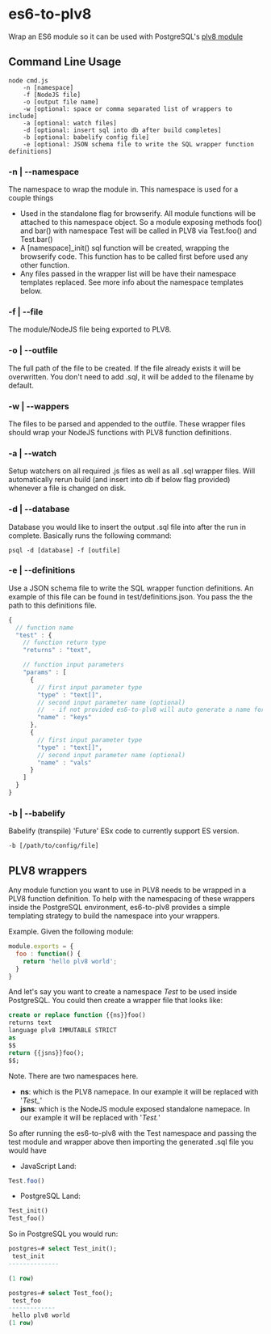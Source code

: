 # es6-to-plv8
Wrap an ES6 module so it can be used with PostgreSQL's [plv8 module](https://github.com/plv8/plv8)

## Command Line Usage

```
node cmd.js
    -n [namespace]
    -f [NodeJS file]
    -o [output file name]
    -w [optional: space or comma separated list of wrappers to include]
    -a [optional: watch files]
    -d [optional: insert sql into db after build completes]
    -b [optional: babelify config file]
    -e [optional: JSON schema file to write the SQL wrapper function definitions]
```

### -n | --namespace

The namespace to wrap the module in.  This namespace is used for a couple things
- Used in the standalone flag for browserify.  All module functions will be attached
to this namespace object.  So a module exposing methods foo() and bar() with
namespace Test will be called in PLV8 via Test.foo() and Test.bar()
- A [namespace]\_init() sql function will be created, wrapping the browserify code.
This function has to be called first before used any other function.
- Any files passed in the wrapper list will be have their namespace templates replaced.  See
more info about the namespace templates below.

### -f | --file

The module/NodeJS file being exported to PLV8.

### -o | --outfile

The full path of the file to be created.  If the file already exists it will be overwritten.
You don't need to add .sql, it will be added to the filename by default.

### -w | --wappers

The files to be parsed and appended to the outfile.  These wrapper files should wrap your
NodeJS functions with PLV8 function definitions.

### -a | --watch

Setup watchers on all required .js files as well as all .sql wrapper files.  Will automatically rerun build (and insert into db if below flag provided) whenever a file is changed on disk.

### -d | --database

Database you would like to insert the output .sql file into after the run in complete.  Basically runs the following command:

```
psql -d [database] -f [outfile]
```

### -e | --definitions

Use a JSON schema file to write the SQL wrapper function definitions.
An example of this file can be found in test/definitions.json.  You pass the
the path to this definitions file.

```js
{
  // function name
  "test" : {
    // function return type
    "returns" : "text",

    // function input parameters
    "params" : [
      {
        // first input parameter type
        "type" : "text[]",
        // second input parameter name (optional)
        //  - if not provided es6-to-plv8 will auto generate a name for you
        "name" : "keys"
      },
      {
        // first input parameter type
        "type" : "text[]",
        // second input parameter name (optional)
        "name" : "vals"
      }
    ]
  }
}
```

### -b | --babelify

Babelify (transpile) 'Future' ESx code to currently support ES version.  

```
-b [/path/to/config/file]
```


## PLV8 wrappers

Any module function you want to use in PLV8 needs to be wrapped in a PLV8 function
definition.  To help with the namespacing of these wrappers inside the PostgreSQL
environment, es6-to-plv8 provides a simple templating strategy to build the namespace
into your wrappers.

Example.  Given the following module:
```js
module.exports = {
  foo : function() {
    return 'hello plv8 world';
  }
}
```

And let's say you want to create a namespace *Test* to be used inside PostgreSQL.
You could then create a wrapper file that looks like:

```sql
create or replace function {{ns}}foo()
returns text
language plv8 IMMUTABLE STRICT
as
$$
return {{jsns}}foo();
$$;
```

Note.  There are two namespaces here.
- **ns**: which is the PLV8 namepace.  In our example it will be replaced with '*Test_*'
- **jsns**: which is the NodeJS module exposed standalone namepace.  In our example it will be replaced with '*Test.*'

So after running the es6-to-plv8 with the Test namespace and passing the test module and wrapper above then importing the generated .sql file you would have

- JavaScript Land:
```js
Test.foo()
```

- PostgreSQL Land:
```sql
Test_init()
Test_foo()
```

So in PostgreSQL you would run:

```sql
postgres=# select Test_init();
 test_init
--------------

(1 row)

postgres=# select Test_foo();
 test_foo
-------------
 hello plv8 world
(1 row)
```
